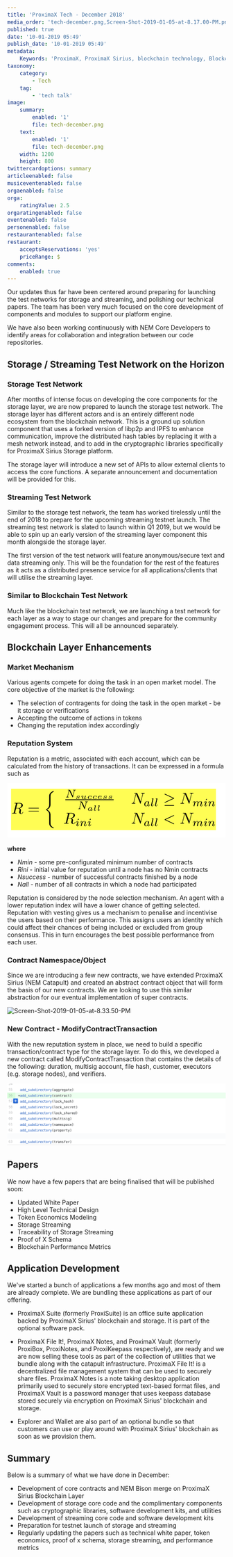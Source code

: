 ```yaml
---
title: 'ProximaX Tech - December 2018'
media_order: 'tech-december.png,Screen-Shot-2019-01-05-at-8.17.00-PM.png,Screen-Shot-2019-01-05-at-8.33.50-PM.png'
published: true
date: '10-01-2019 05:49'
publish_date: '10-01-2019 05:49'
metadata:
    Keywords: 'ProximaX, ProximaX Sirius, blockchain technology, Blockchain powered, Blockchain protocol, Distributed ledger technology, DLT, dlt, Distributed ledger, Decentralized database, Decentralized database technology, Decentralized storage, Decentralized storage technology, Decentralized supply chain, Decentralized streaming, Integrated and distributed ledger technology, IaDLt, Peer-to-peer technology, Peer to peer streaming, Peer to peer, Consensus mechanism, Consensus protocol, Asymmetric encryption, Data encryption, Off-chain storage, Off-chain streaming, Distributed File Management System, DFMS, Super Contract, Immutability, Data encryption, Encrypted by default, Permissioned, Permission based, Tokenomics, Token economics, Crypto trading, Cryptocurrency, Supply chain, CSD, Central Securities Depository, STO, Security Token Offering, Decentralized supply chain, STO, Private blockchain, DAapps, Decentralized applications, Blockchain apps, Streaming Layer, Streaming Node, Storage Layer, Storage Node, Sharded Information, Sharded Data, Use Case, Use Cases, Blockchain Consensus, Consensus Protocol, Enterprise Solution, Enterprise Solutions, System Integration, Transparency, Immutability, Irreversibility, Traceability, Proof of Bandwidth, Proof of Conflation Aggregate, Proof of Storage, Encryption, Data Security, Data Privacy, Cyber Security, Hackers, Hacking, Nodes, Public Chain, Private Chain, Hybrid Chain, Public & Private Chain, Catapult, SDK, SDKs, Software Development Kits, Super Contract, Super Contracts, Smart Contract, Smart Contracts, Peer-to-Peer , Peer-to-Peer Storage, Software-as-a-Service, SaaS, Lon Wong, PSP, PeerStream, PeerStream Protocol, Anonymous streaming, New Economic Model, New Economic Model Foundation, 482.solutions, Ministry of Community Development UAE, Dragonfly  Fintech, Xarcade, Testnet, Test network, Mainnet, Main network, Tokenomics, Token Economics, XPX, Crypto Currency, Crypto Currencies, Crypto Exchange, Crypto Exchanges, Bitcoin, Zero trust, Escrow, Onchain escrow, Trustless swaps, Trustless, Onion routing, SIM Identity attestation, ProximaX KYC, KYC, Know Your Customer, Know Your Counter Party, Onboarding Customer, Customer Onboarding, Identity Management, Identity Management System, Identity Verification, Identity Authentication, Anti-Money Laundering, AML, RegTech, Regulation Tech, Regulation Technology, GDPR, General Data Protection Regulation, EU GDPR, European Union GDPR, European Union General Data Protection Regulation, Knowyourcustomer, Compliance system, Compliance systems, , ProximaX Suite, Office Suite, Office Collaboration, Workforce Collaboration, Collaboration, Real Time Collaboration, Office suite, word processing, Office collaboration, File sharing, Decentralized file sharing, Real Time Editing, Office Productivity, Productivity, Office Applications, Microsoft Office, Word Processor, Word Processing, Microsoft Word Spreadsheet, Spreadsheets, Excel, Microsoft Excel, Presentation, Presentations, Microsoft Powerpoint, Powerpoint, Keynote, Collabora Office, LibreOffice, Collabora Productivity, Collabora Productivity Ltd,'
taxonomy:
    category:
        - Tech
    tag:
        - 'tech talk'
image:
    summary:
        enabled: '1'
        file: tech-december.png
    text:
        enabled: '1'
        file: tech-december.png
    width: 1200
    height: 800
twittercardoptions: summary
articleenabled: false
musiceventenabled: false
orgaenabled: false
orga:
    ratingValue: 2.5
orgaratingenabled: false
eventenabled: false
personenabled: false
restaurantenabled: false
restaurant:
    acceptsReservations: 'yes'
    priceRange: $
comments:
    enabled: true
---
```


Our updates thus far have been centered around preparing for launching the test networks for storage and streaming, and polishing our technical papers. The team has been very much focused on the core development of components and modules to support our platform engine. 

We have also been working continuously with NEM Core Developers to identify areas for collaboration and integration between our code repositories.

## Storage / Streaming Test Network on the Horizon

### Storage Test Network
After months of intense focus on developing the core components for the storage layer, we are now prepared to launch the storage test network.  The storage layer has different actors and is an entirely different node ecosystem from the blockchain network. This is a ground up solution component that uses a forked version of libp2p and IPFS to enhance communication, improve the distributed hash tables by replacing it with a mesh network instead, and to add in the cryptographic libraries specifically for ProximaX Sirius Storage platform.

The storage layer will introduce a new set of APIs to allow external clients to access the core functions. A separate announcement and documentation will be provided for this.

### Streaming Test Network
Similar to the storage test network, the team has worked tirelessly until the end of 2018 to prepare for the upcoming streaming testnet launch. The streaming test network is slated to launch within Q1 2019, but we would be able to spin up an early version of the streaming layer component this month alongside the storage layer.

The first version of the test network will feature anonymous/secure text and data streaming only. This will be the foundation for the rest of the features as it acts as a distributed presence service for all applications/clients that will utilise the streaming layer.


### Similar to Blockchain Test Network
Much like the blockchain test network, we are launching a test network for each layer as a way to stage our changes and prepare for the community engagement process. This will all be announced separately.

## Blockchain Layer Enhancements

### Market Mechanism

Various agents compete for doing the task in an open market model. The core objective of the market is the following:

+ The selection of contragents for doing the task in the open market - be it storage or verifications
+ Accepting the outcome of actions in tokens 
+ Changing the reputation index accordingly


### Reputation System
Reputation is a metric, associated with each account, which can be calculated from the history of transactions.  It can be expressed in a formula such as
  
![](Screen-Shot-2019-01-05-at-8.17.00-PM.png)
 
**where**

+ *Nmin* - some pre-configurated minimum number of contracts 
+ *Rini* - initial value for reputation until a node has no Nmin contracts
+ *Nsuccess* - number of successful contracts finished by a node
+ *Nall* - number of all contracts in which a node had participated

Reputation is considered by the node selection mechanism. An agent with a lower reputation index will have a lower chance of getting selected. Reputation with vesting gives us a mechanism to penalise and incentivise the users based on their performance. This assigns users an identity which could affect their chances of being included or excluded from group consensus. This in turn encourages the best possible performance from each user. 

### Contract Namespace/Object
Since we are introducing a few new contracts, we have extended ProximaX Sirius (NEM Catapult) and created an abstract contract object that will form the basis of our new contracts. We are looking to use this similar abstraction for our eventual implementation of super contracts.

![Screen-Shot-2019-01-05-at-8.33.50-PM](image://Screen-Shot-2019-01-05-at-8.33.50-PM.png)

### New Contract - ModifyContractTransaction
With the new reputation system in place, we need to build a specific transaction/contract type for the storage layer. To do this, we developed a new contract called ModifyContractTransaction that contains the details of the following: duration, multisig account, file hash, customer, executors (e.g. storage nodes), and verifiers.

![](Screen-Shot-2019-01-05-at-8.33.50-PM.png)

## Papers
We now have a few papers that are being finalised that will be published soon:

+ Updated White Paper
+ High Level Technical Design
+ Token Economics Modeling
+ Storage Streaming
+ Traceability of Storage Streaming
+ Proof of X Schema
+ Blockchain Performance Metrics

## Application Development
We've started a bunch of applications a few months ago and most of them are already complete. We are bundling these applications as part of our offering.

+ ProximaX Suite (formerly ProxiSuite) is an office suite application backed by ProximaX Sirius' blockchain and storage.  It is part of the optional software pack.

+ ProximaX File It!, ProximaX Notes, and ProximaX Vault (formerly ProxiBox, ProxiNotes, and ProxiKeepass respectively), are ready and we are now selling these tools as part of the collection of utilities that we bundle along with the catapult infrastructure. ProximaX File It! is a decentralized file management system that can be used to securely share files. ProximaX Notes is a note taking desktop application primarily used to securely store encrypted text-based format files, and ProximaX Vault is a password manager that uses keepass database stored securely via encryption on ProximaX Sirius' blockchain and storage. 

+ Explorer and Wallet are also part of an optional bundle so that customers can use or play around with ProximaX Sirius' blockchain as soon as we provision them.


## Summary
Below is a summary of what we have done in December:

+ Development of core contracts and NEM Bison merge on ProximaX Sirius Blockchain Layer
+ Development of storage core code and the complimentary components such as cryptographic libraries, software development kits, and utilities
+ Development of streaming core code and software development kits
+ Preparation for testnet launch of storage and streaming
+ Regularly updating the papers such as technical white paper, token economics, proof of x schema, storage streaming, and performance metrics